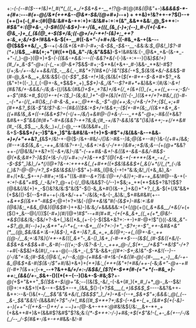 +:-*(_-(_--#(*_$--+!&)+!_#(*(_((_+_/+$&+&+-__$+!$?_@-#(@(#_&(@&"_+-)__&*&_&_&$-*-+(#+:---#(+-@(/&*(++*&--@&*-$&/(@+#+)-*-$+)+++$&)+!&?++-_+?_$()--+(++()+(-(_#+:(#(@&:&#+&-++:+)+:&!&#+:+:+(&"_&&*+&&:_@_$+*+:-#_$&"+:(@+&-_-)-$_#_(()(-&$+)-+-/(&_+(((_(&_(-)+;(--)_#-/(+(-&*-@&_-)+_(_(&(@_+-$($+/&;((-@+/+/-*+!-(&)+;_++?+:&_+;&/+$+!_#&&+&-$(+-__#((-&+"-/+#+/&-((-#&_+&-+(&---@($&$++&/_-_$__--+(-_&*(*&*(&+#-)-#+;-&-$&_-$&--__-&_&:&:_$_@&!_)$?-#(*+)___/&$__-#&(+;+"(#((+*()&_&"-/&;&"&$&)__-$+!&#&!&:(-_@&*_+&-(&-*_-+"-/_)-@-)(@+)+$-_(-((&*&-+&&:-*--((-&&?+&(_-(-)&-+:+--)()&)_$&!+)(#_/+_&-$"-@+:(_-*(_-*+:_@-&+?_$&$-#+;-$+*&(+&+-_#-)&&-_+*&!-#$?(/+;&*-/+--*&/++_&&/($_-__&(_-_#&"+?(#&*(/-)&"($&(-_+$_$_(&!&*&/-&&_&$-#(#-@_&+&__+_&!&:&$(_-_()(*-$$"_$&-+!+)&;(*&(&(+(_$(*-#++-$-&+#_+$?_+&(&"+!+((-_)_(_(-@+-&_+$&$+_+)_$_$+)-&_/&"--$?+#+*+_&)&&+:(#_/&:-&+!(#&?&/+*-&&*&/-/&;&_-((/(&&:(#&*()+$+_+?&)+/&+(/_+(&+(()_(+_++((_+--+;-$_/-_+-$"(#&:+#_$(/()+_-_+(+:($_)-(&;&)_)+"-@+(&)(*(((-(-_)((&++/+?+#&/_(()-#-_-(-*+-(/(_+#()&;_(-#-&-&_++:_@+*-&_-$"-@(++;&;-/+&-/+?+;($(_+;+#(#+*&?_$(_&-$"&!$?_-&:--_(_#_&((($&:+$+/+!&&+;-(_$(+-#+(&;_/((&++&+_&-((+#&!&_&*((-*(&&*$?+(-*(/+$-$_/&/_)+*&#_@-_()+&-/---_++&"-@+;-#&((*+&&?&#&_+$-$$"&&(#(#+"-#+&(&&?-++?&;&;(#_-+/&?-&&)&"&"()&)&++;-+(/++&#(#_-(&_$_$__-_&;&;_)+/_(-@_--*(&(&&#+_((-&+$__-$&$+/+;-)$"&+_)$"&:&#&!&-+!+)+$-#$"+/&(&&-&--+&&*-_+)+/+"_++*&?_(__&$+/&!-+-@($-/&+-#&/-*_/()&:-#&--)&;_@(&+-_-_#(*-)&-(_(_+#+/&*&;(#--+:&$(&_&-_-++_&!&!&?-+-)_-&&+:+&-/-/++-)&#+;+$_/&;_&--(*+_(@+*_&&?++_-(/_@&!&/++&?+!(*_$-$&+_/&)-/&"_-_(-++#&-&_+!-&((&+-&&$-$_&&/-#&$-@(*&;&#+?-)&$_(+!&-_/-/(*_/_+_#+:-/+)&-+*$"(@(+&-+(-*+*+(&*_-+/_--$-$$"_)&)_/+*(/(@+?&-+:++++&(_(+#+*((+$&!&&&$+(_&(/+*(/(_(*_(-/&(_)&?-@-@-/+?_$+$&!&$&)_/-$$"+)-#&_(@&;(-+!+"&:&;&!_/(+&_&)_&-#+/(*&:_$+-+/-#_#+;+!&_+"((&*-#_#--&_+?_)&:(@-_+/-_&)_)+;-#+-+_&*&!_#_@--&-+(-*+:+!-*_&&"+#_$_/_-&/+?_@-+(-(/_@&/&&$?-(_/_--)+$&;+_+*(*+$&$+?&?($$?(@&&(/&(+)+_-$()&?&/&:$"&($"-$()-&_&+#()(&-+_)+&()+"+?_(_&-$(+(/&"&&+(+$&(()-$(--$+#+-+(-/&+&/-++"-/&(&;+&-(-_&)&:_$+#&#&#(+--+_&*+$((&++"-#&$+;_@+!+?+!&(-*(*_@++&!&"_#_(-(&$+)-#&:+:&#(@&)&;_+&&_@&)(@&$_#-)++&)-)&:&;_/+_&&&&&:+(+(_(_@(+()(*_&+&&__/+&(/+*(+($()+_&--@(/((($(-_#+)(#_/(@+!_#$"--+#(#+#_-(+(+&_&+_((_+(+*_@&!-*&$()&&_/&;_-_$&/+?-&+(_)&((*&_(+-(-)-$($&+&?+:-+-)+#-@+!$"()((-*&!&_&"-+$?_@_#(--)+)+;&*+"+/-*+(_-+-&*__((+?+:-)+"_-$?+;+-$"_++-&#&+&"(*__(@_$&/&&+:&-+)&$-)_+&+-)&?_&_+_+_&(@+;-+(_(@+-&-_++((@-/__&;+:&?&)(/+*-+&(((_&+"-_&-()_)&+_(-#-*+$---(&$(_(#-$&((+&/(-&$&+&+&$&*+#-*_&-#(*-_-((*(*+;-$-/&?-&-)_-_+++_@-/_$(*-__/+&$"-*&!$"-/+?-+_#(-&$&)+&(#(/_-++-@(--/&+_-(_$"&-&&+;_((#+:-$+;&)&"-$-*&!(--)--(/-/&"+:&;(#-$&;(@&:(_+/--&;(@-(+#&&-#+!&-(*&((#-@(-(#-___+_-)__&/-+-&_@&$+&-#($(&-/$"+#_/&)+&+)+*(++)&:_(+++(&"+!+#&/++-(-*&;_&+"_-_@+-+#((-#+?(&_++;(__-+*_--*+?&++&_/+/+:-/&$&/_($?(*-$+*(#-(+"+*(--#&_+)-++:_(&&(/+-_$_&+-()($(*(+-$(--)()&+-$-#&;$?__+-_@(_+$+"&*+"_$_(($&+-$_/_@+"&;--_((&($_-&/_-(-&+(#_)(*_#_/+*_@-_&--$&!(@+:++&$+!(*&--+-$&$+--+_(&&_$()-(+?_$&___(_+)&$&$_$-_---&&?&++_-_&++:--&-()&(+*-/___$&"&"&+&/(_($&$$"_)_/+)-*&-(--+_$&+$"+;&&&:_@(_(--_&-_$&"_&&!(-(*&&&#_(+?$"-/+!_#&((#_$+*+?+;&$-(-*&*-(_+_(&#+$(+(-&)-+-)(++"-((++&--()+$+/+--)+$-(_@-&+-+++:_@_#&!&$(/&:__&+-*+_+(+&&++#+)&+(&&#$?&#$"$?&;&:(_(*_-_$+++:-/-)+#&;+$(+$"&!-(_+-_&(+--/-/&(_/--_/-$(#&*-/&+-$+$+#_&&-&!-#
